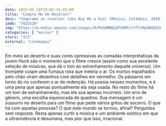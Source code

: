 ```yaml
---
date: 2019-05-10T19:02:34-03:00
title: "Compra Me Um Revólver"
desc: "Cómprame un revolver (aka Buy Me a Gun) (México, Colômbia, 2018), escrito por Julio Hernández Cordón, dirigido por Julio Hernández Cordón, com Ángel Rafael Yanez, Wallace Pereyda, Ángel Leonel Corral."
imdb: "7425520"
img: "https://m.media-amazon.com/images/M/MV5BMWNjOTVkMTctYTY1My00OGU2LTllMjItODVjNTEyYzQwYTZhXkEyXkFqcGdeQXVyOTg5MzI3NA@@._V1_SY150_CR0,0,101,150_.jpg"
categories: [ "movies" ]
stars: "3/5"
external: "cinemaqui"
---
```

Em meio ao deserto e suas cores opressivas as camadas interpretativas da jovem Huck são o momento que o filme cresce (assim como sua excelente seleção de músicas, que dá o tom ao estranhamento daquele universo). Um trompete cospe uma fumaça roxa que inebria o ar. Os mortos espalhados pelo chão viram desenhos com detalhes em vermelho. Os pássaros em torno do rio conferem o ar de redenção. Há poesia nesses momentos, e é uma pena que apenas pontualmente ela seja usada. No resto do filme há um tom de estranhamento, mas ele soa apenas incorreto. Um erro de gênero, uma escolha equivocada de quadros. Sua mensagem é um sussurro no deserto para um filme que pede vários gritos de socorro. O que há com aquelas pessoas? O que este mundo se tornou, afinal? Perguntas sem resposta. Resta apenas curtir a música e um ambiente exótico em que a ultraviolência é desumana, mas pior que isso, irracional.
